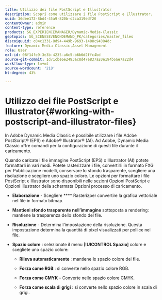 ```yaml
---
title: Utilizzo dei file PostScript e Illustrator
description: Scopri come utilizzare i file PostScript e Illustrator.
uuid: 36dee172-8bd4-45a9-820b-c2ca319edf20
contentOwner: admin
content-type: reference
products: SG_EXPERIENCEMANAGER/Dynamic-Media-Classic
geptopics: SG_SCENESEVENONDEMAND_PK/categories/master_files
discoiquuid: c04c1331-8d94-449b-9693-1488c94084dc
feature: Dynamic Media Classic,Asset Management
role: User
exl-id: 08f14fe9-3e3b-4235-a6c5-b6b6d2ffc4bd
source-git-commit: 1d71cbe6e2493ac8d47e837a20e194b6ae7a22d4
workflow-type: tm+mt
source-wordcount: '210'
ht-degree: 43%

---
```


# Utilizzo dei file PostScript e Illustrator{#working-with-postscript-and-illustrator-files}

In Adobe Dynamic Media Classic è possibile utilizzare i file Adobe PostScript® (EPS) e Adobe® Illustrator® (AI). Ad Adobe, Dynamic Media Classic offre comandi per la configurazione di questi file durante il caricamento.

Quando caricate i file immagine PostScript (EPS) o Illustrator (AI) potete formattarli in vari modi. Potete rasterizzare i file, convertirli in formato FXG per Pubblicazione modelli, conservare lo sfondo trasparente, scegliere una risoluzione e scegliere uno spazio colore. Le opzioni per formattare i file PostScript e Illustrator sono disponibili nelle sezioni Opzioni PostScript e Opzioni Illustrator della schermata Opzioni processo di caricamento.

* **Elaborazione**  - Scegliere  **** Rasterizper convertire la grafica vettoriale nel file in formato bitmap.

* **Mantieni sfondo trasparente nell’immagine**  sottoposta a rendering: mantiene la trasparenza dello sfondo del file.

* **Risoluzione**  - Determina l&#39;impostazione della risoluzione. Questa impostazione determina la quantità di pixel visualizzati per pollice nel file.

* **Spazio colore** : selezionate il menu  **[!UICONTROL Spazio]** colore e scegliete uno spazio colore:

   * **Rileva automaticamente** : mantiene lo spazio colore del file.

   * **Forza come RGB** : si converte nello spazio colore RGB.

   * **Forza come CMYK**  - Converte nello spazio colore CMYK.

   * **Forza come scala di grigi** : si converte nello spazio colore in scala di grigi.
